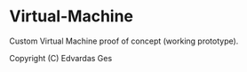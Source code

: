 # Virtual-Machine
Custom Virtual Machine proof of concept (working prototype).

Copyright (C) Edvardas Ges
